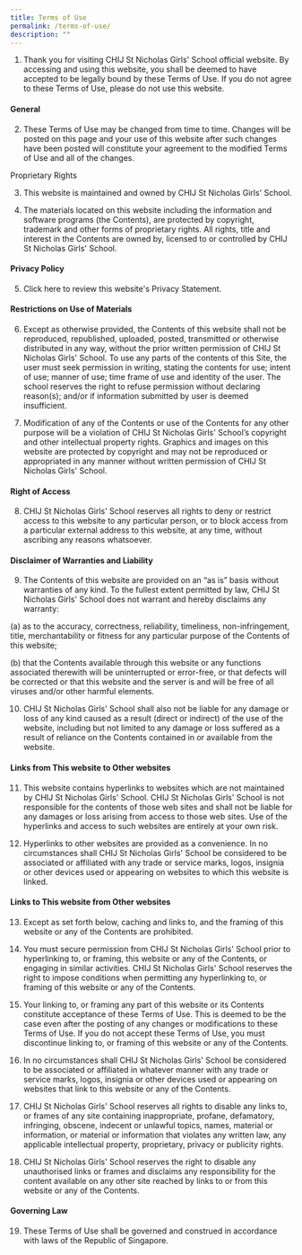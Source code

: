 ```yaml
---
title: Terms of Use
permalink: /terms-of-use/
description: ""
---
```


1. Thank you for visiting CHIJ St Nicholas Girls' School official website. By accessing and using this website, you shall be deemed to have accepted to be legally bound by these Terms of Use. If you do not agree to these Terms of Use, please do not use this website.

#### General

2. These Terms of Use may be changed from time to time. Changes will be posted on this page and your use of this website after such changes have been posted will constitute your agreement to the modified Terms of Use and all of the changes.

Proprietary Rights

3. This website is maintained and owned by CHIJ St Nicholas Girls' School.

4. The materials located on this website including the information and software programs (the Contents), are protected by copyright, trademark and other forms of proprietary rights. All rights, title and interest in the Contents are owned by, licensed to or controlled by CHIJ St Nicholas Girls' School.

#### Privacy Policy

5. Click here to review this website's Privacy Statement.

#### Restrictions on Use of Materials

6. Except as otherwise provided, the Contents of this website shall not be reproduced, republished, uploaded, posted, transmitted or otherwise distributed in any way, without the prior written permission of CHIJ St Nicholas Girls' School. To use any parts of the contents of this Site, the user must seek permission in writing, stating the contents for use; intent of use; manner of use; time frame of use and identity of the user. The school reserves the right to refuse permission without declaring reason(s); and/or if information submitted by user is deemed insufficient.

7. Modification of any of the Contents or use of the Contents for any other purpose will be a violation of CHIJ St Nicholas Girls' School’s copyright and other intellectual property rights. Graphics and images on this website are protected by copyright and may not be reproduced or appropriated in any manner without written permission of CHIJ St Nicholas Girls' School.

#### Right of Access

8. CHIJ St Nicholas Girls' School reserves all rights to deny or restrict access to this website to any particular person, or to block access from a particular external address to this website, at any time, without ascribing any reasons whatsoever.

#### Disclaimer of Warranties and Liability

9. The Contents of this website are provided on an “as is” basis without warranties of any kind. To the fullest extent permitted by law, CHIJ St Nicholas Girls' School does not warrant and hereby disclaims any warranty:

(a) as to the accuracy, correctness, reliability, timeliness, non-infringement, title, merchantability or fitness for any particular purpose of the Contents of this website;

(b) that the Contents available through this website or any functions associated therewith will be uninterrupted or error-free, or that defects will be corrected or that this website and the server is and will be free of all viruses and/or other harmful elements.

10. CHIJ St Nicholas Girls' School shall also not be liable for any damage or loss of any kind caused as a result (direct or indirect) of the use of the website, including but not limited to any damage or loss suffered as a result of reliance on the Contents contained in or available from the website.

#### Links from This website to Other websites

11. This website contains hyperlinks to websites which are not maintained by CHIJ St Nicholas Girls' School. CHIJ St Nicholas Girls' School is not responsible for the contents of those web sites and shall not be liable for any damages or loss arising from access to those web sites. Use of the hyperlinks and access to such websites are entirely at your own risk.

12. Hyperlinks to other websites are provided as a convenience. In no circumstances shall CHIJ St Nicholas Girls' School be considered to be associated or affiliated with any trade or service marks, logos, insignia or other devices used or appearing on websites to which this website is linked.

#### Links to This website from Other websites

13. Except as set forth below, caching and links to, and the framing of this website or any of the Contents are prohibited.

14. You must secure permission from CHIJ St Nicholas Girls' School prior to hyperlinking to, or framing, this website or any of the Contents, or engaging in similar activities. CHIJ St Nicholas Girls' School reserves the right to impose conditions when permitting any hyperlinking to, or framing of this website or any of the Contents.

15. Your linking to, or framing any part of this website or its Contents constitute acceptance of these Terms of Use. This is deemed to be the case even after the posting of any changes or modifications to these Terms of Use. If you do not accept these Terms of Use, you must discontinue linking to, or framing of this website or any of the Contents.

16. In no circumstances shall CHIJ St Nicholas Girls' School be considered to be associated or affiliated in whatever manner with any trade or service marks, logos, insignia or other devices used or appearing on websites that link to this website or any of the Contents.

17. CHIJ St Nicholas Girls' School reserves all rights to disable any links to, or frames of any site containing inappropriate, profane, defamatory, infringing, obscene, indecent or unlawful topics, names, material or information, or material or information that violates any written law, any applicable intellectual property, proprietary, privacy or publicity rights.

18. CHIJ St Nicholas Girls' School reserves the right to disable any unauthorised links or frames and disclaims any responsibility for the content available on any other site reached by links to or from this website or any of the Contents.

#### Governing Law

19. These Terms of Use shall be governed and construed in accordance with laws of the Republic of Singapore.